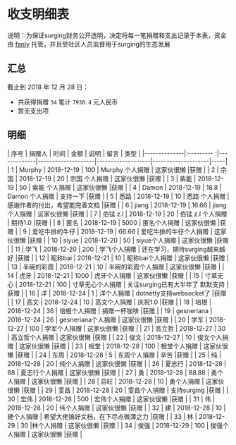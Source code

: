 # 收支明细表

说明：为保证surging财务公开透明，决定将每一笔捐赠和支出记录于本表，资金由 [fanly](https://github.com/fanliang11) 托管，并且受社区人员监督用于surging的生态发展


## 汇总

截止到 2018 年 12 月 28 日：
+ 共获得捐赠 `34` 笔计 `7930.4` 元人民币
+ 暂无支出项

## 明细

| 序号       | 捐赠人       | 时间        |    金额            | 说明               | 留言              | 类型 |
|--------------|:--------- :|-------------|--------------------|-------------------|--------------------|-----|
| 1 | Murphy | 2018-12-19 | 100      | Murphy 个人捐赠   |   这家伙很懒       |获赠 |
| 2 | 宗国   | 2018-12-19 | 20       | 宗国 个人捐赠     |   这家伙很懒       |获赠 |
| 3 | 紫能   | 2018-12-19 | 50       | 紫能 个人捐赠    |   这家伙很懒       |获赠 |
| 4 | Damon  | 2018-12-19 | 18.8     | Damon 个人捐赠    |   支持一下      |获赠 |
| 5 | 悉路  | 2018-12-19 | 10        | 悉路 个人捐赠    | 感谢作者的付出，希望能完善文档 |获赠 |
| 6 | jiang  | 2018-12-19 | 16.66      | jiang 个人捐赠    | 这家伙很懒  |获赠 |
| 7 |  伯锰 z.l  | 2018-12-19 | 20     | 伯锰 z.l  个人捐赠    | 期待1.0  |获赠 |
| 8 |  匿名 | 2018-12-19 | 5000    | 匿名个人捐赠    |  这家伙很懒  |获赠 |
| 9 |  爱吃牛排的牛仔 | 2018-12-19 | 66.66   |  爱吃牛排的牛仔个人捐赠    | 这家伙很懒     |获赠 |
| 10 |  siyue | 2018-12-20 | 50  |  siyue个人捐赠    | 这家伙很懒     |获赠 |
| 11 |  学飞 | 2018-12-20 | 200  |  学飞个人捐赠    |  还在学习，期待surging越来越好  |获赠 |
| 12 |  昵称bai | 2018-12-21 | 10  |  昵称bai个人捐赠    | 这家伙很懒 |获赠 |
| 13 |  半碗的彩霞 | 2018-12-21 | 10  | 半碗的彩霞个人捐赠    | 这家伙很懒 |获赠 |
| 14 |  虎牙 | 2018-12-21 | 1000  | 虎牙个人捐赠    | 这家伙很懒 |获赠 |
| 15 |  寸草无心 | 2018-12-21 | 100  | 寸草无心个人捐赠    | 关注surging已有大半年了 默默支持 |获赠 |
| 16 |  洋 | 2018-12-24 | 1  | 洋个人捐赠    | dotnetty支持websocket了 |获赠 |
| 17 |  高文 | 2018-12-24 | 10  | 高文个人捐赠    | 庆祝1.0 |获赠 |
| 18 |  培根 | 2018-12-24 | 36 | 培根个人捐赠    | 捐赠一杯咖啡 |获赠 |
| 19 |  gesneriana | 2018-12-24 | 26 | gesneriana个人捐赠    | 这家伙很懒 |获赠 |
| 20 |  学军 | 2018-12-27 | 100 | 学军个人捐赠    | 这家伙很懒  |获赠 |
| 21 |  高立哲 | 2018-12-27 | 30 | 高立哲个人捐赠    | 这家伙很懒  |获赠 |
| 22 |  俊文 | 2018-12-27 | 10 | 俊文个人捐赠    | 这家伙很懒  |获赠 |
| 23 |  根堂 | 2018-12-28 | 100 | 根堂个人捐赠    | 这家伙很懒  |获赠 |
| 24 |  东周 | 2018-12-28 | 5 | 东周个人捐赠    | 辛苦  |获赠 |
| 25 |  纯 | 2018-12-28 | 20 | 纯个人捐赠    | 这家伙很懒  |获赠 |
| 26 |  夏志行 | 2018-12-28 | 88 | 夏志行个人捐赠    | 这家伙很懒  |获赠 |
| 27 |  勇 | 2018-12-28 | 88.88 | 勇个人捐赠    | 这家伙很懒  |获赠 |
| 28 |  启旺 | 2018-12-28 | 10 | 勇个人捐赠    | 这家伙很懒  |获赠 |
| 29 |  雯昌 | 2018-12-28 | 20 | 雯昌个人捐赠    | 支持surging  |获赠 |
| 30 |  宏伟 | 2018-12-28 | 500 | 宏伟个人捐赠    | 这家伙很懒   |获赠 |
| 31 |  伟 | 2018-12-28 | 20 | 伟个人捐赠    | 这家伙很懒   |获赠 |
| 32 |  建 | 2018-12-28 | 10 |建个人捐赠    | 希望大佬搞好文档，在下尽点微薄之力   |获赠 |
| 33 |  林 | 2018-12-29 | 30 |林个人捐赠    | 这家伙很懒   |获赠 |
| 34 |  俊强 | 2018-12-29 | 100 | 俊强个人捐赠    | 这家伙很懒   |获赠 |
